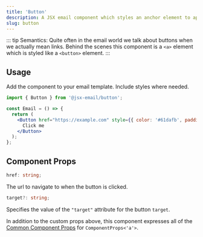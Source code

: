 ```yaml
---
title: 'Button'
description: A JSX email component which styles an anchor element to appear as a button
slug: button
---
```


<!--@include: @/include/header.md-->

::: tip
Semantics: Quite often in the email world we talk about buttons when we actually mean links. Behind the scenes this component is a `<a>` element which is styled like a `<button>` element.
:::

<!--@include: @/include/install.md-->

## Usage

Add the component to your email template. Include styles where needed.

```jsx
import { Button } from '@jsx-email/button';

const Email = () => {
  return (
    <Button href="https://example.com" style={{ color: '#61dafb', padding: '10px 20px' }}>
      Click me
    </Button>
  );
};
```

## Component Props

```ts
href: string;
```

The url to navigate to when the button is clicked.

```ts
target?: string;
```

Specifies the value of the `"target"` attribute for the button `target`.

In addition to the custom props above, this component expresses all of the [Common Component Props](https://react.dev/reference/react-dom/components/common) for `ComponentProps<'a'>`.
